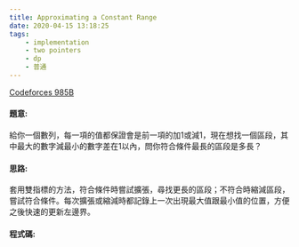 ```yaml
---
title: Approximating a Constant Range
date: 2020-04-15 13:18:25
tags:
    - implementation
    - two pointers
    - dp
    - 普通
---
```

[Codeforces 985B](https://codeforces.com/problemset/problem/602/B)
<!-- more -->

#### 題意:
給你一個數列，每一項的值都保證會是前一項的加1或減1，現在想找一個區段，其中最大的數字減最小的數字差在1以內，問你符合條件最長的區段是多長？


#### 思路:
套用雙指標的方法，符合條件時嘗試擴張，尋找更長的區段；不符合時縮減區段，嘗試符合條件。每次擴張或縮減時都記錄上一次出現最大值跟最小值的位置，方便之後快速的更新左邊界。

#### 程式碼:
<script src="https://gist.github.com/Daviswww/e7edb8ece9fa31bf333bfde68c2b7bf1.js"></script>